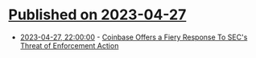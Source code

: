 # [Published on 2023-04-27](index.md)

* [2023-04-27, 22:00:00](https://news.slashdot.org/story/23/04/27/1934233/coinbase-offers-a-fiery-response-to-secs-threat-of-enforcement-action?utm_source=rss1.0mainlinkanon&utm_medium=feed) - [Coinbase Offers a Fiery Response To SEC's Threat of Enforcement Action](https://news.slashdot.org/story/23/04/27/1934233/coinbase-offers-a-fiery-response-to-secs-threat-of-enforcement-action?utm_source=rss1.0mainlinkanon&utm_medium=feed)
